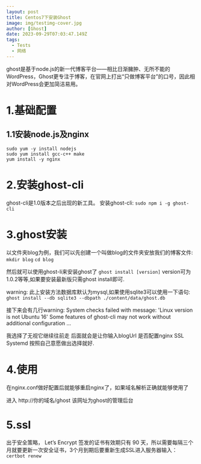 ```yaml
---
layout: post
title: Centos7下安装Ghost
image: img/testimg-cover.jpg
author: [Ghost]
date: 2023-09-29T07:03:47.149Z
tags:
  - Tests
  - 网络
---
```


ghost是基于node.js的新一代博客平台——相比日渐臃肿、无所不能的WordPress，Ghost更专注于博客，在官网上打出“只做博客平台”的口号，因此相对WordPress会更加简洁易用。<!-- more -->

# 1.基础配置
## 1.1安装node.js及nginx
```curl --silent --location https://rpm.nodesource.com/setup_6.x | sudo bash -
sudo yum -y install nodejs
sudo yum install gcc-c++ make
yum install -y nginx
```

# 2.安装ghost-cli
ghost-cli是1.0版本之后出现的新工具。
安装ghost-cli:
`sudo npm i -g ghost-cli`

# 3.ghost安装
以文件夹blog为例，我们可以先创建一个叫做blog的文件夹安放我们的博客文件:
`mkdir blog`
`cd blog`

然后就可以使用ghost-li来安装ghost了
`ghost install [version]`
version可为1.0.2等等,如果要安装最新版只需ghost install即可.

warning:
此上安装方法数据库默认为mysql,如果使用sqlite3可以使用一下语句:
`ghost install --db sqlite3 --dbpath ./content/data/ghost.db`

接下来会有几行warning:
System checks failed with message: 'Linux version is not Ubuntu 16'
Some features of ghost-cli may not work without additional configuration
...

我选择了无视它继续往前走
后面就会是让你输入blogUrl
是否配置nginx SSL Systemd
按照自己意愿做出选择就好.

# 4.使用
在nginx.conf做好配置后就能够重启nginx了，如果域名解析正确就能够使用了

进入 http://你的域名/ghost
该网址为ghost的管理后台

# 5.ssl
出于安全策略， Let’s Encrypt 签发的证书有效期只有 90 天，所以需要每隔三个月就要更新一次安全证书，3个月到期后要重新生成SSL进入服务器输入：
`certbot renew`

